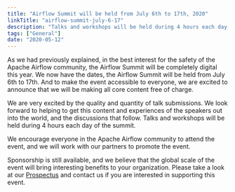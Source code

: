```yaml
---
title: "Airflow Summit will be held from July 6th to 17th, 2020"
linkTitle: "airflow-summit-july-6-17"
description: "Talks and workshops will be held during 4 hours each day of the summit. We are very excited by the quality and quantity of submissions in our CFP."
tags: ["General"]
date: "2020-05-12"
---
```


As we had previously explained, in the best interest for the safety of the Apache Airflow community, the Airflow Summit will be completely digital this year. We now have the dates, the Airflow Summit will be held from July 6th to 17th.
And to make the event accessible to everyone, we are excited to announce that we will be making all core content free of charge.

We are very excited by the quality and quantity of talk submissions. We look forward to helping to get this content and experiences of the speakers out into the world, and the discussions that follow. Talks and workshops will be held during 4 hours each day of the summit.

We encourage everyone in the Apache Airflow community to attend the event, and we will work with our partners to promote the event.

Sponsorship is still available, and we believe that the global scale of the event will bring  interesting benefits to your organization. Please take a look at our [Prospectus](https://airflowsummit.org/docs/AirflowSummit-Prospectus.pdf) and contact us if you are interested in supporting this event.
